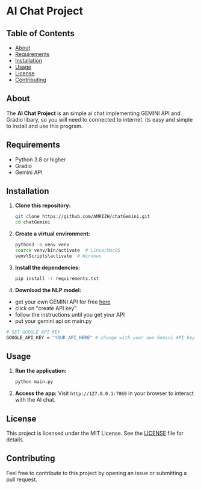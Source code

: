 # AI Chat Project

## Table of Contents

- [About](#about)
- [Requirements](#requirements)
- [Installation](#installation)
- [Usage](#usage)
- [License](#license)
- [Contributing](#contributing)

## About

The **AI Chat Project** is an simple ai chat implementing GEMINI API and Gradio libary, so you will need to connected to internet. its easy and simple to install and use this program.

## Requirements

- Python 3.8 or higher
- Gradio
- Gemini API

## Installation

1. **Clone this repository:**

   ```bash
   git clone https://github.com/AMRIZH/chatGemini.git
   cd chatGemini
   ```

2. **Create a virtual environment:**

   ```bash
   python3 -m venv venv
   source venv/bin/activate  # Linux/MacOS
   venv\Scripts\activate  # Windows
   ```

3. **Install the dependencies:**

   ```bash
   pip install -r requirements.txt
   ```

4. **Download the NLP model:**

- get your own GEMINI API for free [here](https://aistudio.google.com/app/apikey)
- click on "create API key"
- follow the instructions until you get your API
- put your gemini api on main.py

```bash
# SET GOOGLE API KEY
GOOGLE_API_KEY = "YOUR_API_HERE" # change with your own Gemini API key
```

## Usage

1. **Run the application:**

   ```bash
   python main.py
   ```

2. **Access the app:**
   Visit `http://127.0.0.1:7860` in your browser to interact with the AI chat.

## License

This project is licensed under the MIT License. See the [LICENSE](LICENSE) file for details.

## Contributing

Feel free to contribute to this project by opening an issue or submitting a pull request.
